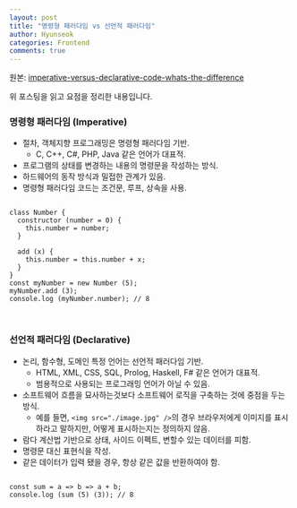```yaml
---
layout: post
title: "명령형 패러다임 vs 선언적 패러다임"
author: Hyunseok
categories: Frontend
comments: true
---
```


원본: <a href="https://medium.com/front-end-weekly/imperative-versus-declarative-code-whats-the-difference-adc7dd6c8380">imperative-versus-declarative-code-whats-the-difference</a>

위 포스팅을 읽고 요점을 정리한 내용입니다.

### 명령형 패러다임 (Imperative)
- 절차, 객체지향 프로그래밍은 명령형 패러다임 기반.
    - C, C++, C#, PHP, Java 같은 언어가 대표적.
- 프로그램의 상태를 변경하는 내용의 명령문을 작성하는 방식.
- 하드웨어의 동작 방식과 밀접한 관계가 있음.
- 명령형 패러다임 코드는 조건문, 루프, 상속을 사용.

<pre>
<code>
class Number {
  constructor (number = 0) {
    this.number = number;
  }
  
  add (x) {
    this.number = this.number + x;
  }
}
const myNumber = new Number (5);
myNumber.add (3);
console.log (myNumber.number); // 8

</code>
</pre>


### 선언적 패러다임 (Declarative)
- 논리, 함수형, 도메인 특정 언어는 선언적 패러다임 기반.
    - HTML, XML, CSS, SQL, Prolog, Haskell, F# 같은 언어가 대표적.
    - 범용적으로 사용되는 프로그래밍 언어가 아닐 수 있음.
- 소프트웨어 흐름을 묘사하는것보다 소프트웨어 로직을 구축하는 것에 중점을 두는 방식.
    - 예를 들면, `<img src="./image.jpg" />`의 경우 브라우저에게 이미지를 표시하라고 말하지만, 어떻게 표시하는지는 정의하지 않음.
- 람다 계산법 기반으로 상태, 사이드 이펙트, 변할수 있는 데이터를 피함.
- 명령문 대신 표현식을 작성.
- 같은 데이터가 입력 됐을 경우, 항상 같은 값을 반환하여야 함.

<pre>
<code>
const sum = a => b => a + b;
console.log (sum (5) (3)); // 8

</code>
</pre>
